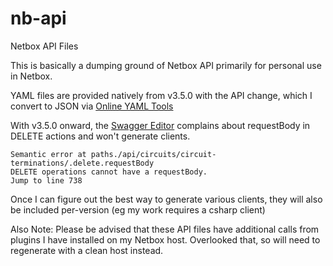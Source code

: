 # nb-api
Netbox API Files

This is basically a dumping ground of Netbox API primarily for personal use in Netbox.

YAML files are provided natively from v3.5.0 with the API change, which I convert to JSON via [Online YAML Tools](https://onlineyamltools.com/convert-yaml-to-json)


With v3.5.0 onward, the [Swagger Editor](https://editor.swagger.io/) complains about requestBody in DELETE actions and won't generate clients.
```
Semantic error at paths./api/circuits/circuit-terminations/.delete.requestBody
DELETE operations cannot have a requestBody.
Jump to line 738
```
Once I can figure out the best way to generate various clients, they will also be included per-version (eg my work requires a csharp client)


Also Note: Please be advised that these API files have additional calls from plugins I have installed on my Netbox host. Overlooked that, so will need to regenerate with a clean host instead.
